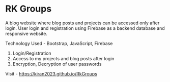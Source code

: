 # RK Groups
A blog website where blog posts and projects can be accessed only after login. User login
and registration using Firebase as a backend database and responsive website.

Technology Used - Bootstrap, JavaScript, Firebase

1. Login/Registration
2. Access to my projects and blog posts after login
3. Encryption, Decryption of user passwords

Visit - https://kiran2023.github.io/RkGroups
